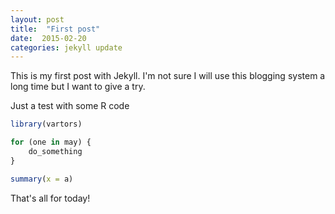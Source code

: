 ```yaml
---
layout: post
title:  "First post"
date:  2015-02-20 
categories: jekyll update
---
```


This is my first post with Jekyll. I'm not sure I will use this blogging system a long time but I want to give a try.

Just a test with some R code

```r
library(vartors)

for (one in may) {
    do_something
}

summary(x = a)
```

That's all for today!
